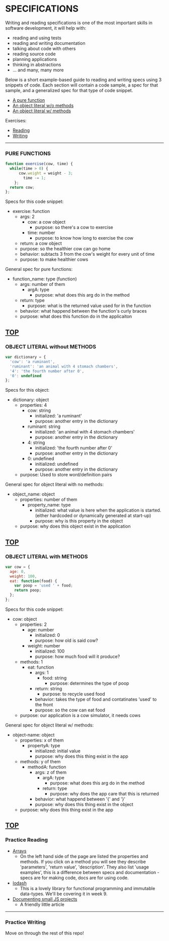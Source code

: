 # SPECIFICATIONS
Writing and reading specifications is one of the most important skills in software development, it will help with:
* reading and using tests
* reading and writing documentation
* talking about code with others
* reading source code
* planning applications
* thinking in abstractions
* ... and many, many more 


Below is a short example-based guide to reading and writing specs using 3 snippets of code. Each section will contain a code sample, a spec for that sample, and a generalized spec for that type of code snippet. 
* [A pure function](#pure-functions)
* [An object literal w/o methods](#object-literals-without-methods)
* [An object literal w/ methods](#object-literals-with-methods)


Exercises:
* [Reading](#practice-reading)
* [Writing](#practice-writing)
___
### PURE FUNCTIONS

```javascript
function exercise(cow, time) {
  while(time > 0) {
      cow.weight = weight - 3;
        time -= 1;
    };
  return cow;
};
```
Specs for this code snippet:
* exercise: function
    * args: 2
       * cow: a cow object
          * purpose: so there's a cow to exercise
       * time: number
         * purpose: to know how long to exercise the cow
    * return: a cow object
    * purpose: so the healthier cow can go home
  * behavior: subtacts 3 from the cow's weight for every unit of time
  * purpose: to make healthier cows
 
General spec for pure functions:
* function_name:  type (function)
  * args:  number of them
    * argA:  type
      * purpose:  what does this arg do in the method
  * return:  type
    * purpose:  what is the returned value used for in the function
  * behavior:  what happend between the function's curly braces
  * purpose:  what does this function do in the applicaiton


[TOP](#specifications)
---
### OBJECT LITERAL without METHODS
```javascript
var dictionary = {
  'cow': 'a ruminant',
  'ruminant': 'an animal with 4 stomach chambers',
  '4': 'the fourth number after 0',
  '0': undefined
};
```
Specs for this object:
* dictionary: object
  * properties: 4
    * cow: string
      * initialized: 'a ruminant'
      * purpose: another entry in the dictionary
    * ruminant: string
      * initialized: 'an animal with 4 stomach chambers'
      * purpose: another entry in the dictionary
    * 4: string
      * initialized: 'the fourth number after 0'
      * purpose: another entry in the dictionary
    * 0: undefined
      * initialized: undefined
      * purpose: another entry in the dictionary
  * purpose: Used to store word/definition pairs
  
General spec for object literal with no methods: 
* object_name: object
  * properties: number of them
    * property_name: type 
      * initialized: what value is here when the application is started. (either hardcoded or dynamically generated at start-up)
      * purpose: why is this property in the object
  * purpose: why does this object exist in the application



[TOP](#specifications)
-----------
### OBJECT LITERAL with METHODS
```javascript
var cow = {
  age: 0,
  weight: 100,
  eat: function(food) {
    var poop = 'used ' + food;
    return poop;
  };
};
```
Specs for this code snippet:
* cow: object
  * properties: 2
    * age: number
      * initialized: 0
      * purpose:  how old is said cow?
    * weight: number
      * initialized: 100
      * purpose: how much food will it produce?
  * methods: 1
    * eat: function
      * args: 1
        * food: string
          * purpose: determines the type of poop
      * return: string
        * purpose: to recycle used food
      * behavior: takes the type of food and contatinates 'used' to the front
      * purpose: so the cow can eat food
  * purpose: our application is a cow simulator, it needs cows

General spec for object literal w/ methods:
* object-name:  object
  * properties:  x of them
    * propertyA:  type
      * initialized:  initial value
      * purpose:  why does this thing exist in the app
  * methods:  y of them
    * methodA:  function
      * args:  z of them
        * argA:  type
          * purpose:  what does this arg do in the method
        * return:  type
          * purpose:  why does the app care that this is returned
      * behavior:  what happend between '{' and '}'
      * purpose:  why does this thing exist in the object
  * purpose:  why does this thing exist in the app
 

[TOP](#specifications)
---
### Practice Reading
* [Arrays](https://developer.mozilla.org/en-US/docs/Web/JavaScript/Reference/Global_Objects/Array)  
  * On the left hand side of the page are listed the properties and methods.  If you click on a method you will see they describe 'parameters', 'return value', 'description'.  They also list 'usage examples', this is a difference between specs and documentation - specs are for making code, docs are for using code.
* [lodash](https://lodash.com/docs/)  
  * This is a lovely library for functional programming and immutable data-types.  We'll be covering it in week 9.
* [Documenting small JS projects](https://www.quora.com/What-makes-good-documentation-for-a-small-JavaScript-project)
  * A friendly little article

---

### Practice Writing

Move on through the rest of this repo!
 





  
